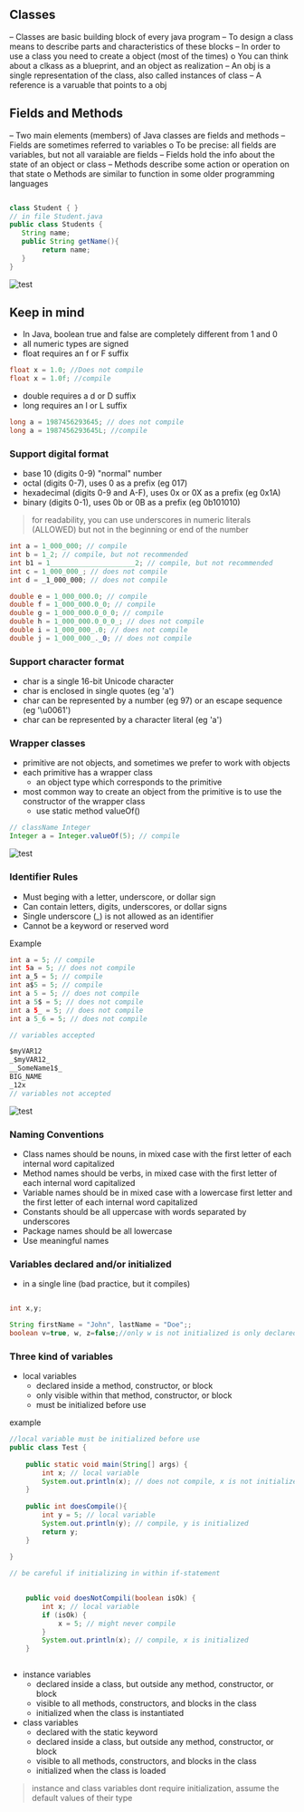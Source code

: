 ## Classes
–	Classes are basic building block of every java program
–	To design a class means to describe parts and characteristics of these blocks
–	In order to use a class you need to create a object (most of the times)
o	You can think about a clkass as a blueprint, and an object as realization
–	An obj is a single representation of the class, also called instances of class
–	A reference is a varuable that points to a obj
## Fields and Methods
–	Two main elements (members) of Java classes are fields and methods
–	Fields are sometimes referred to variables
o	To be precise: all fields are variables, but not all varaiable are fields
–	Fields hold the info about the state of an object or class
–	Methods describe some action or operation on that state
o	Methods are similar to function in some older programming languages
```java

class Student { }
// in file Student.java
public class Students {
   String name;
   public String getName(){
        return name;
   }
}
```
![test](../assets/img_2.png)
## Keep in mind
- In Java, boolean true and false are completely different from 1 and 0
- all numeric types are signed 
- float requires an f or F suffix
```java
float x = 1.0; //Does not compile
float x = 1.0f; //compile
```
- double requires a d or D suffix
- long requires an l or L suffix

```java
long a = 1987456293645; // does not compile
long a = 1987456293645L; //compile
```
### Support digital format
- base 10 (digits 0-9) "normal" number
- octal (digits 0-7), uses 0 as a prefix (eg 017)
- hexadecimal (digits 0-9 and A-F), uses 0x or 0X as a prefix (eg 0x1A)
- binary (digits 0-1), uses 0b or 0B as a prefix (eg 0b101010)

>  for readability, you can use underscores in numeric literals (ALLOWED)
>  but not in the beginning or end of the number
```java
int a = 1_000_000; // compile
int b = 1_2; // compile, but not recommended
int b1 = 1_____________________2; // compile, but not recommended
int c = 1_000_000_; // does not compile
int d = _1_000_000; // does not compile

double e = 1_000_000.0; // compile
double f = 1_000_000.0_0; // compile
double g = 1_000_000.0_0_0; // compile
double h = 1_000_000.0_0_0_; // does not compile
double i = 1_000_000_.0; // does not compile
double j = 1_000_000_._0; // does not compile
```

### Support character format
- char is a single 16-bit Unicode character
- char is enclosed in single quotes (eg 'a')
- char can be represented by a number (eg 97) or an escape sequence (eg '\u0061')
- char can be represented by a character literal (eg 'a')

### Wrapper classes
- primitive are not objects, and sometimes we prefer to work with objects
- each primitive has a wrapper class
  - an object type which corresponds to the primitive
- most common way to create an object from the primitive is to use the constructor of the wrapper class
  - use static method valueOf()
```java
// className Integer
Integer a = Integer.valueOf(5); // compile
```

![test](../assets/img_3.png)

### Identifier Rules
- Must beging with a letter, underscore, or dollar sign
- Can contain letters, digits, underscores, or dollar signs
- Single underscore (_) is not allowed as an identifier
- Cannot be a keyword or reserved word

Example
```java
int a = 5; // compile
int 5a = 5; // does not compile
int a_5 = 5; // compile
int a$5 = 5; // compile
int a 5 = 5; // does not compile
int a 5$ = 5; // does not compile
int a 5_ = 5; // does not compile
int a 5_6 = 5; // does not compile

// variables accepted

$myVAR12
_$myVAR12_
__SomeName1$_
BIG_NAME
_12x
// variables not accepted
```
![test](../assets/img_4.png)

### Naming Conventions
- Class names should be nouns, in mixed case with the first letter of each internal word capitalized
- Method names should be verbs, in mixed case with the first letter of each internal word capitalized
- Variable names should be in mixed case with a lowercase first letter and the first letter of each internal word capitalized
- Constants should be all uppercase with words separated by underscores
- Package names should be all lowercase
- Use meaningful names

### Variables declared and/or initialized
- in a single line (bad practice, but it compiles)
```java

int x,y;

String firstName = "John", lastName = "Doe";;
boolean v=true, w, z=false;//only w is not initialized is only declared
```

### Three kind of variables
- local variables
  - declared inside a method, constructor, or block
  - only visible within that method, constructor, or block
  - must be initialized before use
  
example
```java
//local variable must be initialized before use
public class Test {
    
    public static void main(String[] args) {
        int x; // local variable
        System.out.println(x); // does not compile, x is not initialized
    }
    
    public int doesCompile(){
        int y = 5; // local variable
        System.out.println(y); // compile, y is initialized
        return y;
    }
    
}

// be careful if initializing in within if-statement

    
    public void doesNotCompili(boolean isOk) {
        int x; // local variable
        if (isOk) {
            x = 5; // might never compile
        }
        System.out.println(x); // compile, x is initialized
    }
    

```
- instance variables
  - declared inside a class, but outside any method, constructor, or block
  - visible to all methods, constructors, and blocks in the class
  - initialized when the class is instantiated
- class variables
  - declared with the static keyword
  - declared inside a class, but outside any method, constructor, or block
  - visible to all methods, constructors, and blocks in the class
  - initialized when the class is loaded
> instance and class variables dont require initialization, assume the default values of their type